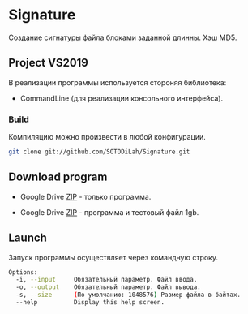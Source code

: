 # Signature
Создание сигнатуры файла блоками заданной длинны. Хэш MD5.

## Project VS2019
В реализации программы используется стороняя библиотека:<br>
* CommandLine (для реализации консольного интерфейса).
### Build
Компиляцию можно произвести в любой конфигурации.
```bash
git clone git://github.com/SOTODiLah/Signature.git
````

## Download program

* Google Drive [ZIP](https://drive.google.com/file/d/1tq0cHJbpeGzyw037pOkateuB449ayy3r/view?usp=sharing) - только программа.

* Google Drive [ZIP](https://drive.google.com/file/d/1e9N8Ed5F9gMRFeKAb3ezXsms_JB9sP7p/view?usp=sharing) - программа и тестовый файл 1gb.

## Launch

Запуск программы осуществляет через командную строку.<br>
```bash
Options:
  -i, --input     Обязательный параметр. Файл ввода.
  -o, --output    Обязательный параметр. Файл вывода.
  -s, --size      (По умолчанию: 1048576) Размер файла в байтах.
  --help          Display this help screen.
````
